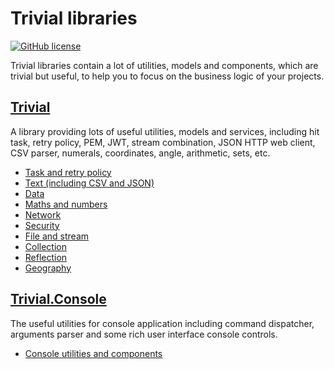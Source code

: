 # Trivial libraries

[![GitHub license](https://img.shields.io/badge/license-MIT-blue.svg)](https://github.com/nuscien/trivial/blob/master/LICENSE)

Trivial libraries contain a lot of utilities, models and components, which are trivial but useful, to help you to focus on the business logic of your projects.

## [Trivial](https://github.com/nuscien/trivial/wiki/core)

A library providing lots of useful utilities, models and services, including hit task, retry policy, PEM, JWT, stream combination, JSON HTTP web client, CSV parser, numerals, coordinates, angle, arithmetic, sets, etc.

- [Task and retry policy](https://github.com/nuscien/trivial/wiki/tasks)
- [Text (including CSV and JSON)](https://github.com/nuscien/trivial/wiki/text)
- [Data](https://github.com/nuscien/trivial/wiki/data)
- [Maths and numbers](https://github.com/nuscien/trivial/wiki/maths)
- [Network](https://github.com/nuscien/trivial/wiki/net)
- [Security](https://github.com/nuscien/trivial/wiki/security)
- [File and stream](https://github.com/nuscien/trivial/wiki/io)
- [Collection](https://github.com/nuscien/trivial/wiki/collection)
- [Reflection](https://github.com/nuscien/trivial/wiki/reflection)
- [Geography](https://github.com/nuscien/trivial/wiki/geo)

## [Trivial.Console](https://github.com/nuscien/trivial/wiki/console)

The useful utilities for console application including command dispatcher, arguments parser and some rich user interface console controls.

- [Console utilities and components](https://github.com/nuscien/trivial/wiki/console)
